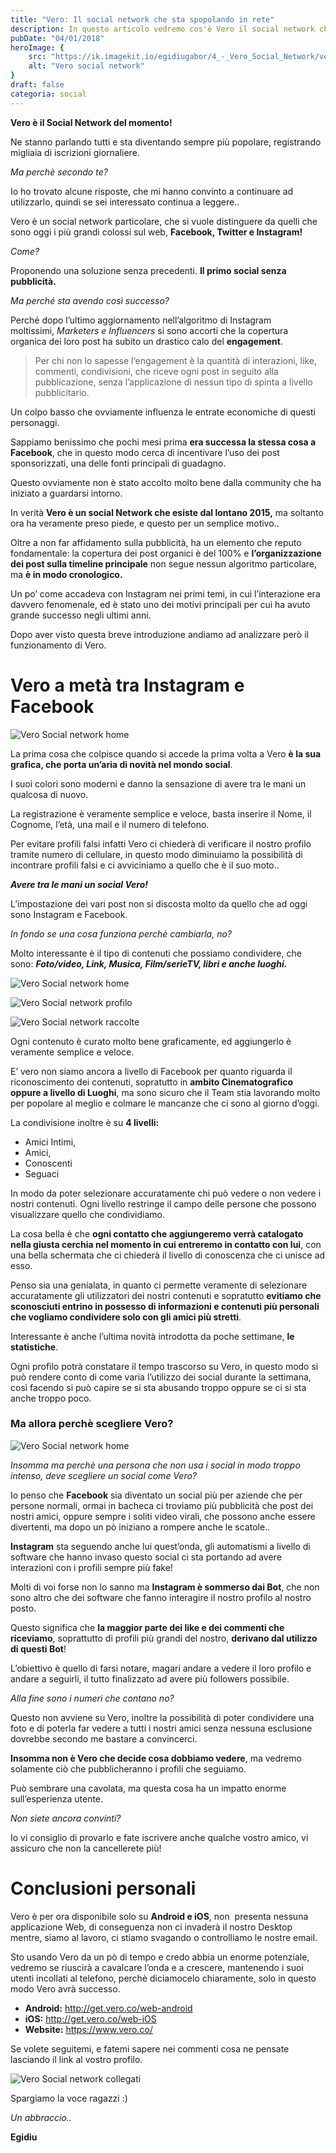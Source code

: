 ```yaml
---
title: "Vero: Il social network che sta spopolando in rete"
description: In questo articolo vedremo cos'è Vero il social network che si promette di eliminare le identità false
pubDate: "04/01/2018"
heroImage: {
    src: "https://ik.imagekit.io/egidiugabor/4_-_Vero_Social_Network/vero-true-social.jpg.webp?updatedAt=1685783785805",
    alt: "Vero social network"
}
draft: false
categoria: social 
---
```

**Vero è il Social Network del momento!**

Ne stanno parlando tutti e sta diventando sempre più popolare, registrando migliaia di iscrizioni giornaliere.

*Ma perchè secondo te?*

Io ho trovato alcune risposte, che mi hanno convinto a continuare ad utilizzarlo, quindi se sei interessato continua a leggere..

Vero è un social network particolare, che si vuole distinguere da quelli che sono oggi i più grandi colossi sul web, **Facebook, Twitter e Instagram!**

*Come?*

Proponendo una soluzione senza precedenti. **Il primo social senza pubblicità.**

*Ma perché sta avendo così successo?*

Perché dopo l’ultimo aggiornamento nell’algoritmo di Instagram moltissimi, *Marketers e Influencers* si sono accorti che la copertura organica dei loro post ha subito un drastico calo del **engagement**.

> Per chi non lo sapesse l‘engagement è la quantità di interazioni, like, commenti, condivisioni, che riceve ogni post in seguito alla pubblicazione, senza l’applicazione di nessun tipo di spinta a livello pubblicitario.
> 

Un colpo basso che ovviamente influenza le entrate economiche di questi personaggi.

Sappiamo benissimo che pochi mesi prima **era successa la stessa cosa a Facebook**, che in questo modo cerca di incentivare l’uso dei post sponsorizzati, una delle fonti principali di guadagno.

Questo ovviamente non è stato accolto molto bene dalla community che ha iniziato a guardarsi intorno.

In verità **Vero è un social Network che esiste dal lontano 2015,** ma soltanto ora ha veramente preso piede, e questo per un semplice motivo..

Oltre a non far affidamento sulla pubblicità, ha un elemento che reputo fondamentale: la copertura dei post organici è del 100% e **l’organizzazione dei post sulla timeline principale** non segue nessun algoritmo particolare, ma **è in modo cronologico.**

Un po’ come accadeva con Instagram nei primi temi, in cui l’interazione era davvero fenomenale, ed è stato uno dei motivi principali per cui ha avuto grande successo negli ultimi anni.

Dopo aver visto questa breve introduzione andiamo ad analizzare però il funzionamento di Vero.

# **Vero a metà tra Instagram e Facebook**

![Vero Social network home](https://ik.imagekit.io/egidiugabor/4_-_Vero_Social_Network/social.jpg.webp?updatedAt=1685783786029)

La prima cosa che colpisce quando si accede la prima volta a Vero **è la sua grafica, che porta un’aria di novità nel mondo social**.

I suoi colori sono moderni e danno la sensazione di avere tra le mani un qualcosa di nuovo.

La registrazione è veramente semplice e veloce, basta inserire il Nome, il Cognome, l’età, una mail e il numero di telefono.

Per evitare profili falsi infatti Vero ci chiederà di verificare il nostro profilo tramite numero di cellulare, in questo modo diminuiamo la possibilità di incontrare profili falsi e ci avviciniamo a quello che è il suo moto..

***Avere tra le mani un social Vero!***

L’impostazione dei vari post non si discosta molto da quello che ad oggi sono Instagram e Facebook.

*In fondo se una cosa funziona perchè cambiarla, no?*

Molto interessante è il tipo di contenuti che possiamo condividere, che sono: ***Foto/video, Link, Musica, Film/serieTV, libri e anche luoghi.***

<div class="photo-gallery">

![Vero Social network home](https://ik.imagekit.io/egidiugabor/4_-_Vero_Social_Network/Vero_Home.webp?updatedAt=1685783786106)

![Vero Social network profilo](https://ik.imagekit.io/egidiugabor/4_-_Vero_Social_Network/Vero_profilo.webp?updatedAt=1685783785995)

![Vero Social network raccolte](https://ik.imagekit.io/egidiugabor/4_-_Vero_Social_Network/Vero_suggerimenti.webp?updatedAt=1685783786103)

</div>

Ogni contenuto è curato molto bene graficamente, ed aggiungerlo è veramente semplice e veloce.

E’ vero non siamo ancora a livello di Facebook per quanto riguarda il riconoscimento dei contenuti, sopratutto in **ambito Cinematografico oppure a livello di Luoghi**, ma sono sicuro che il Team stia lavorando molto per popolare al meglio e colmare le mancanze che ci sono al giorno d’oggi.

La condivisione inoltre è su **4 livelli:**

- Amici Intimi,
- Amici,
- Conoscenti
- Seguaci

In modo da poter selezionare accuratamente chi può vedere o non vedere i nostri contenuti. Ogni livello restringe il campo delle persone che possono visualizzare quello che condividiamo.

La cosa bella è che **ogni contatto che aggiungeremo verrà catalogato nella giusta cerchia nel momento in cui entreremo in contatto con lui**, con una bella schermata che ci chiederà il livello di conoscenza che ci unisce ad esso.

Penso sia una genialata, in quanto ci permette veramente di selezionare accuratamente gli utilizzatori dei nostri contenuti e sopratutto **evitiamo che sconosciuti entrino in possesso di informazioni e contenuti più personali che vogliamo condividere solo con gli amici più stretti**.

Interessante è anche l’ultima novità introdotta da poche settimane, **le statistiche**.

Ogni profilo potrà constatare il tempo trascorso su Vero, in questo modo si può rendere conto di come varia l’utilizzo dei social durante la settimana, così facendo si può capire se si sta abusando troppo oppure se ci si sta anche troppo poco.

### **Ma allora perchè scegliere Vero?**

![Vero Social network home](https://ik.imagekit.io/egidiugabor/4_-_Vero_Social_Network/What-Vero-App.jpg.webp?updatedAt=1685783786120)


*Insomma ma perchè una persona che non usa i social in modo troppo intenso, deve scegliere un social come Vero?*

Io penso che **Facebook** sia diventato un social più per aziende che per persone normali, ormai in bacheca ci troviamo più pubblicità che post dei nostri amici, oppure sempre i soliti video virali, che possono anche essere divertenti, ma dopo un pò iniziano a rompere anche le scatole..

**Instagram** sta seguendo anche lui quest’onda, gli automatismi a livello di software che hanno invaso questo social ci sta portando ad avere interazioni con i profili sempre più fake!

Molti di voi forse non lo sanno ma **Instagram è sommerso dai Bot**, che non sono altro che dei software che fanno interagire il nostro profilo al nostro posto.

Questo significa che **la maggior parte dei like e dei commenti che riceviamo**, soprattutto di profili più grandi del nostro, **derivano dal utilizzo di questi Bot**! 

L’obiettivo è quello di farsi notare, magari andare a vedere il loro profilo e andare a seguirli, il tutto finalizzato ad avere più followers possibile.

*Alla fine sono i numeri che contano no?*

Questo non avviene su Vero, inoltre la possibilità di poter condividere una foto e di poterla far vedere a tutti i nostri amici senza nessuna esclusione dovrebbe secondo me bastare a convincerci.

**Insomma non è Vero che decide cosa dobbiamo vedere**, ma vedremo solamente ciò che pubblicheranno i profili che seguiamo.

Può sembrare una cavolata, ma questa cosa ha un impatto enorme sull’esperienza utente.

*Non siete ancora convinti?*

Io vi consiglio di provarlo e fate iscrivere anche qualche vostro amico, vi assicuro che non la cancellerete più!

# **Conclusioni personali**

Vero è per ora disponibile solo su **Android e iOS**, non  presenta nessuna applicazione Web, di conseguenza non ci invaderà il nostro Desktop mentre, siamo al lavoro, ci stiamo svagando o controlliamo le nostre email.

Sto usando Vero da un pò di tempo e credo abbia un enorme potenziale, vedremo se riuscirà a cavalcare l’onda e a crescere, mantenendo i suoi utenti incollati al telefono, perchè diciamocelo chiaramente, solo in questo modo Vero avrà successo.

- **Android:** http://get.vero.co/web-android
- **iOS:** http://get.vero.co/web-iOS
- **Website:** https://www.vero.co/

Se volete seguitemi, e fatemi sapere nei commenti cosa ne pensate lasciando il link al vostro profilo.

![Vero Social network collegati](https://ik.imagekit.io/egidiugabor/4_-_Vero_Social_Network/Vero_-_unisciti_a_me.webp?updatedAt=1685783785941)

Spargiamo la voce ragazzi :)

*Un abbraccio..*

**Egidiu**
